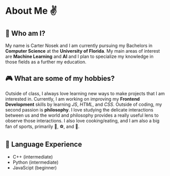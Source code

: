 # About Me ✌️                              

## 🤔 Who am I?

My name is Carter Nosek and I am currently pursuing my Bachelors in **Computer Science** at the **University of Florida**. My main areas of interest are **Machine Learning** and **AI** and I plan to specialize my knowledge in those fields as a further my education.

## 🎮 What are some of my hobbies?
Outside of class, I always love learning new ways to make projects that I am interested in. Currently, I am working on improving my **Frontend Development** skills by learning *JS*, *HTML*, and *CSS*. Outside of coding, my second passion is **philosophy**. I love studying the delicate interactions between us and the world and philosophy provides a really useful lens to observe those interactions. I also love cooking/eating, and I am also a big fan of sports, primarily 🏈, ⚽, and 🏀.

## 📃 Language Experience
- C++ (intermediate)
- Python (intermediate)
- JavaScipt (beginner)



